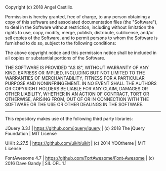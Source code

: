 Copyright (c) 2018 Angel Castillo.

Permission is hereby granted, free of charge, to any person obtaining a copy of this software and associated documentation files (the "Software"), to deal in the Software without restriction, including without limitation the rights to use, copy, modify, merge, publish, distribute, sublicense, and/or sell copies of the Software, and to permit persons to whom the Software is furnished to do so, subject to the following conditions:

The above copyright notice and this permission notice shall be included in all copies or substantial portions of the Software.

THE SOFTWARE IS PROVIDED "AS IS", WITHOUT WARRANTY OF ANY KIND, EXPRESS OR IMPLIED, INCLUDING BUT NOT LIMITED TO THE WARRANTIES OF MERCHANTABILITY, FITNESS FOR A PARTICULAR PURPOSE AND NONINFRINGEMENT. IN NO EVENT SHALL THE AUTHORS OR COPYRIGHT HOLDERS BE LIABLE FOR ANY CLAIM, DAMAGES OR OTHER LIABILITY, WHETHER IN AN ACTION OF CONTRACT, TORT OR OTHERWISE, ARISING FROM, OUT OF OR IN CONNECTION WITH THE SOFTWARE OR THE USE OR OTHER DEALINGS IN THE SOFTWARE.

-----------------

This repository makes use of the following third party libraries:

JQuery 3.3.1 | https://github.com/jquery/jquery | (c) 2018 The jQuery Foundation | MIT License

UIKit 2.27.5 | https://github.com/uikit/uikit | (c) 2014 YOOtheme | MIT License

FontAwesome 4.7 | https://github.com/FortAwesome/Font-Awesome | (c) 2016 Dave Gandy | SIL OFL 1.1
